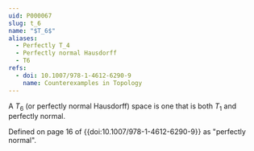 ```yaml
---
uid: P000067
slug: t_6
name: "$T_6$"
aliases:
  - Perfectly T_4
  - Perfectly normal Hausdorff
  - T6
refs:
  - doi: 10.1007/978-1-4612-6290-9
    name: Counterexamples in Topology
---
```

A $T_6$ (or perfectly normal Hausdorff) space is one that is both $T_1$ and perfectly normal.

Defined on page 16 of {{doi:10.1007/978-1-4612-6290-9}} as "perfectly normal".
